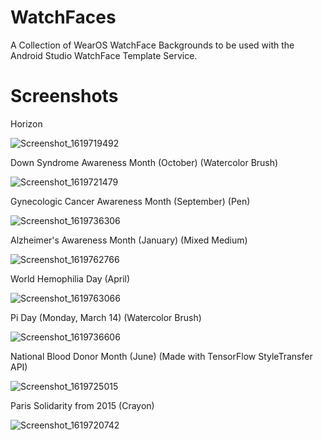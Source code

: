 # WatchFaces
A Collection of WearOS WatchFace Backgrounds to be used with the Android Studio WatchFace Template Service. 

# Screenshots
Horizon

![Screenshot_1619719492](https://user-images.githubusercontent.com/71000952/116608780-97192100-a901-11eb-9376-822ff7533e6d.png)

Down Syndrome Awareness Month (October) (Watercolor Brush)

![Screenshot_1619721479](https://user-images.githubusercontent.com/71000952/116608899-b748e000-a901-11eb-9dd1-806b1593fa6e.png)

Gynecologic Cancer Awareness Month (September) (Pen)

![Screenshot_1619736306](https://user-images.githubusercontent.com/71000952/116627938-187dad00-a91c-11eb-97dd-1875e51c27c2.png)

Alzheimer's Awareness Month (January) (Mixed Medium)

![Screenshot_1619762766](https://user-images.githubusercontent.com/71000952/116655846-ba6fba80-a959-11eb-9889-bb36d9e9cc31.png)

World Hemophilia Day (April)

![Screenshot_1619763066](https://user-images.githubusercontent.com/71000952/116655955-de330080-a959-11eb-9293-9538f56e962e.png)

Pi Day (Monday, March 14) (Watercolor Brush)

![Screenshot_1619736606](https://user-images.githubusercontent.com/71000952/116627983-2fbc9a80-a91c-11eb-9ffe-cf0a25d58f78.png)

National Blood Donor Month (June) (Made with TensorFlow StyleTransfer API)

![Screenshot_1619725015](https://user-images.githubusercontent.com/71000952/116608937-c7f95600-a901-11eb-9c25-3599e303c3bc.png)

Paris Solidarity from 2015 (Crayon)

![Screenshot_1619720742](https://user-images.githubusercontent.com/71000952/116608847-a8fac400-a901-11eb-8cc7-ca337620ed4f.png)

